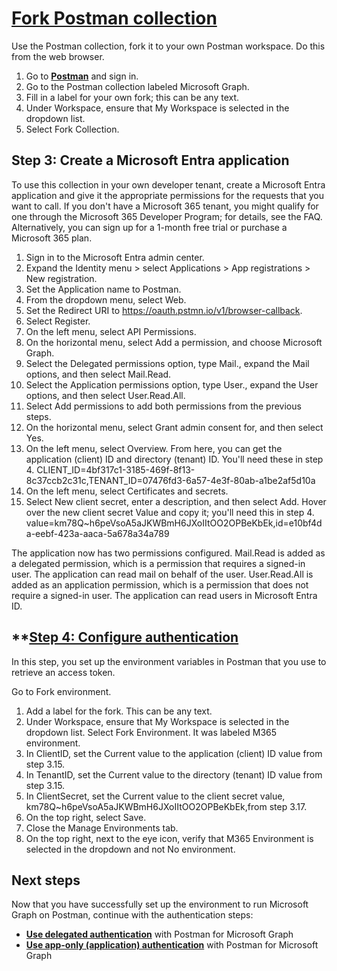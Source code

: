 # **[Fork Postman collection](https://learn.microsoft.com/en-us/graph/use-postman#step-1-fork-the-microsoft-graph-postman-collection)**

Use the Postman collection, fork it to your own Postman workspace. Do this from the web browser.

1. Go to **[Postman](https://www.postman.com/)** and sign in.
2. Go to the Postman collection labeled Microsoft Graph.
3. Fill in a label for your own fork; this can be any text.
4. Under Workspace, ensure that My Workspace is selected in the dropdown list.
5. Select Fork Collection.

## Step 3: Create a Microsoft Entra application

To use this collection in your own developer tenant, create a Microsoft Entra application and give it the appropriate permissions for the requests that you want to call. If you don't have a Microsoft 365 tenant, you might qualify for one through the Microsoft 365 Developer Program; for details, see the FAQ. Alternatively, you can sign up for a 1-month free trial or purchase a Microsoft 365 plan.

1. Sign in to the Microsoft Entra admin center.
2. Expand the Identity menu > select Applications > App registrations > New registration.
3. Set the Application name to Postman.
4. From the dropdown menu, select Web.
5. Set the Redirect URI to <https://oauth.pstmn.io/v1/browser-callback>.
6. Select Register.
7. On the left menu, select API Permissions.
8. On the horizontal menu, select Add a permission, and choose Microsoft Graph.
9. Select the Delegated permissions option, type Mail., expand the Mail options, and then select Mail.Read.
10. Select the Application permissions option, type User., expand the User options, and then select User.Read.All.
11. Select Add permissions to add both permissions from the previous steps.
12. On the horizontal menu, select Grant admin consent for, and then select Yes.
13. On the left menu, select Overview. From here, you can get the application (client) ID and directory (tenant) ID. You'll need these in step 4. CLIENT_ID=4bf317c1-3185-469f-8f13-8c37ccb2c31c,TENANT_ID=07476fd3-6a57-4e3f-80ab-a1be2af5d10a
14. On the left menu, select Certificates and secrets.
15. Select New client secret, enter a description, and then select Add. Hover over the new client secret Value and copy it; you'll need this in step 4. value=km78Q~h6peVsoA5aJKWBmH6JXoIItOO2OPBeKbEk,id=e10bf4da-eebf-423a-aaca-5a678a34a789

The application now has two permissions configured. Mail.Read is added as a delegated permission, which is a permission that requires a signed-in user. The application can read mail on behalf of the user. User.Read.All is added as an application permission, which is a permission that does not require a signed-in user. The application can read users in Microsoft Entra ID.

## **[Step 4: Configure authentication](https://learn.microsoft.com/en-us/graph/use-postman#step-4-configure-authentication)

In this step, you set up the environment variables in Postman that you use to retrieve an access token.

Go to Fork environment.

1. Add a label for the fork. This can be any text.
2. Under Workspace, ensure that My Workspace is selected in the dropdown list.
Select Fork Environment. It was labeled M365 environment.
3. In ClientID, set the Current value to the application (client) ID value from step 3.15.
4. In TenantID, set the Current value to the directory (tenant) ID value from step 3.15.
5. In ClientSecret, set the Current value to the client secret value, km78Q~h6peVsoA5aJKWBmH6JXoIItOO2OPBeKbEk,from step 3.17.
6. On the top right, select Save.
7. Close the Manage Environments tab.
8. On the top right, next to the eye icon, verify that M365 Environment is selected in the dropdown and not No environment.

## Next steps

Now that you have successfully set up the environment to run Microsoft Graph on Postman, continue with the authentication steps:

- **[Use delegated authentication](https://learn.microsoft.com/en-us/graph/use-postman-with-delegated-authentication)** with Postman for Microsoft Graph
- **[Use app-only (application) authentication](https://learn.microsoft.com/en-us/graph/use-postman-with-app-only-authentication)** with Postman for Microsoft Graph
